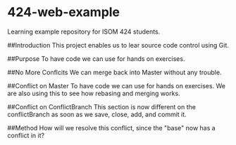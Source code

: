 # 424-web-example
Learning example repository for ISOM 424 students.

##Introduction
This project enables us to lear source code control using Git.

##Purpose
To have code we can use for hands on exercises. 

##No More Conflcits
We can merge back into Master without any trouble.

##Conflict on Master
To have code we can use for hands on exercises. We are also using this to see how rebasing and merging works.

##Conflict on ConflictBranch
This section is now different on the conflictBranch as soon as we save, close, add, and commit it.

##Method
How will we resolve this conflict, since the "base" now has a conflict in it?


<!doctype html>
<!--
  Adding changes prior to rebase
-->
<html lang="en">
<head>
  <meta charset="utf-8">

  <title>Eleni Hatzidis</title>
  <meta name="description" content="Eleni's page">

<body>

